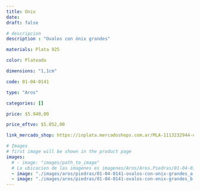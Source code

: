 ```yaml
---
title: Onix
date: 
draft: false

# descripcion
description : "Ovalos con ónix grandes"

materials: Plata 925

color: Plateado

dimensions: "1,1cm"

code: 01-04-0141

type: "Aros"

categories: []

price: $5.940,00

price_eftvo: $5.052,00

link_mercado_shop: https://inplata.mercadoshops.com.ar/MLA-1113232944-onix-_JM

# Images
# first image will be shown in the product page
images:
  # - image: "images/path_to_image"
  # La ubicacion de las imagenes es imagenes/Aros/Aros.Piedras/01-04-0141-onix
  - image: "./images/aros/piedras/01-04-0141-ovalos-con-onix-grandes_a.jpeg"
  - image: "./images/aros/piedras/01-04-0141-ovalos-con-onix-grandes_b.jpeg"
---
```

